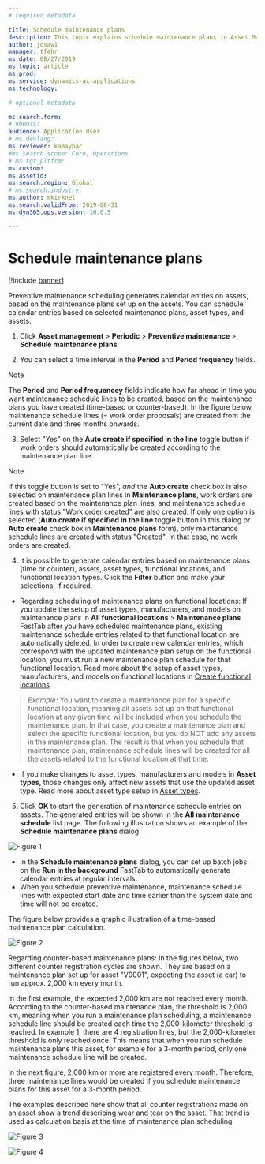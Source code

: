 ```yaml
---
# required metadata

title: Schedule maintenance plans
description: This topic explains schedule maintenance plans in Asset Management.
author: josaw1
manager: tfehr
ms.date: 08/27/2019
ms.topic: article
ms.prod: 
ms.service: dynamics-ax-applications
ms.technology: 

# optional metadata

ms.search.form: 
# ROBOTS: 
audience: Application User
# ms.devlang: 
ms.reviewer: kamaybac
#ms.search.scope: Core, Operations
# ms.tgt_pltfrm: 
ms.custom: 
ms.assetid: 
ms.search.region: Global
# ms.search.industry: 
ms.author: mkirknel
ms.search.validFrom: 2019-08-31
ms.dyn365.ops.version: 10.0.5

---
```


# Schedule maintenance plans

[!include [banner](../../includes/banner.md)]

 

Preventive maintenance scheduling generates calendar entries on assets, based on the maintenance plans set up on the assets. You can schedule calendar entries based on selected maintenance plans, asset types, and assets.

1. Click **Asset management** > **Periodic** > **Preventive maintenance** > **Schedule maintenance plans**.

2. You can select a time interval in the **Period** and **Period frequency** fields.

>[!NOTE]
>The **Period** and **Period frequencey** fields indicate how far ahead in time you want maintenance schedule lines to be created, based on the maintenance plans you have created (time-based or counter-based). In the figure below, maintenance schedule lines (= work order proposals) are created from the current date and three months onwards.

3. Select "Yes" on the **Auto create if specified in the line** toggle button if work orders should automatically be created according to the maintenance plan line.

>[!NOTE]
>If this toggle button is set to "Yes", *and* the **Auto create** check box is also selected on maintenance plan lines in **Maintenance plans**, work orders are created based on the maintenance plan lines, and maintenance schedule lines with status "Work order created" are also created. If only one option is selected (**Auto create if specified in the line** toggle button in this dialog or **Auto create** check box in **Maintenance plans** form), only maintenance schedule lines are created with status "Created". In that case, no work orders are created.

4. It is possible to generate calendar entries based on maintenance plans (time or counter), assets, asset types, functional locations, and functional location types. Click the **Filter** button and make your selections, if required.

- Regarding scheduling of maintenance plans on functional locations: If you update the setup of asset types, manufacturers, and models on maintenance plans in **All functional locations** > **Maintenance plans** FastTab after you have scheduled maintenance plans, existing maintenance schedule entries related to that functional location are automatically deleted. In order to create new calendar entries, which correspond with the updated maintenance plan setup on the functional location, you must run a new maintenance plan schedule for that functional location. Read more about the setup of asset types, manufacturers, and models on functional locations in [Create functional locations](../functional-locations/create-functional-locations.md).

>*Example:* You want to create a maintenance plan for a specific functional location, meaning all assets set up on that functional location at any given time will be included when you schedule the maintenance plan. In that case, you create a maintenance plan and select the specific functional location, but you do NOT add any assets in the maintenance plan. The result is that when you schedule that maintenance plan, maintenance schedule lines will be created for all the assets related to the functional location at that time.

- If you make changes to asset types, manufacturers and models in **Asset types**, those changes only affect new assets that use the updated asset type. Read more about asset type setup in [Asset types](../setup-for-objects/object-types.md).  

5. Click **OK** to start the generation of maintenance schedule entries on assets. The generated entries will be shown in the **All maintenance schedule** list page. The following illustration shows an example of the **Schedule maintenance plans** dialog.

![Figure 1](media/09-preventive-maintenance.png)

- In the **Schedule maintenance plans** dialog, you can set up batch jobs on the **Run in the background** FastTab to automatically generate calendar entries at regular intervals.  
- When you schedule preventive maintenance, maintenance schedule lines with expected start date and time earlier than the system date and time will not be created.  

The figure below provides a graphic illustration of a time-based maintenance plan calculation.  

![Figure 2](media/10-preventive-maintenance.jpg)

Regarding counter-based maintenance plans: In the figures below, two different counter registration cycles are shown. They are based on a maintenance plan set up for asset "V0001", expecting the asset (a car) to run approx. 2,000 km every month.

In the first example, the expected 2,000 km are not reached every month. According to the counter-based maintenance plan, the threshold is 2,000 km, meaning when you run a maintenance plan scheduling, a maintenance schedule line should be created each time the 2,000-kilometer threshold is reached. In example 1, there are 4 registration lines, but the 2,000-kilometer threshold is only reached once. This means that when you run schedule maintenance plans this asset, for example for a 3-month period, only one maintenance schedule line will be created.

In the next figure, 2,000 km or more are registered every month. Therefore, three maintenance lines would be created if you schedule maintenance plans for this asset for a 3-month period. 

The examples described here show that all counter registrations made on an asset show a trend describing wear and tear on the asset. That trend is used as calculation basis at the time of maintenance plan scheduling.

![Figure 3](media/11-preventive-maintenance.png)

![Figure 4](media/12-preventive-maintenance.png)

